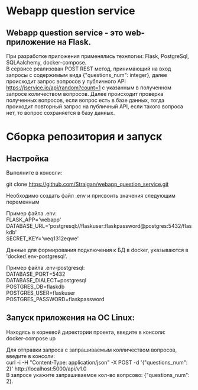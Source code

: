 # Webapp question service

##  Webapp question service - это web-приложение на Flask.

При разработке приложения применялись технлогии: Flask, PostgreSql, SQLAalchemy, docker-compose.  
В сервисе реализован POST REST метод, принимающий на вход запросы с содержимым вида {"questions_num": integer}, далее происходит запрос вопросов у публичного API https://jservice.io/api/random?count=1  c указанным в полученном запросе количеством вопросов. Далее происходит проверка полученных вопросов, если вопрос есть в базе данных, тогда проиходит повторный запрос на публичный API, если такого вопроса нет, то вопрос сохраняется в базу данных.  

# Сборка репозитория и запуск

## Настройка

Выполните в консоли:

git clone https://github.com/Straigan/webapp_question_service.git

Необходимо создать файл .env и присвоить значения следующим переменным  

Пример файла .env:  
FLASK_APP='webapp'  
DATABASE_URL='postgresql://flaskuser:flaskpassword@postgres:5432/flaskdb'  
SECRET_KEY='weq1312eqwe'

Данные для формирования подключения к БД в docker, указываются в 'docker/.env-postgresql'.  

Пример файла .env-postgresql:  
DATABASE_PORT=5432  
DATABASE_DIALECT=postgresql  
POSTGRES_DB=flaskdb  
POSTGRES_USER=flaskuser  
POSTGRES_PASSWORD=flaskpassword  

## Запуск приложения на ОС Linux:

Находясь в корневой директории проекта, введите в консоли:  
docker-compose up  

Для отправки запроса с запрашиваемым колличеством вопросов, введите в консоли:  
curl -i -H "Content-Type: application/json" -X POST -d '{"questions_num": 2}' http://localhost:5000/api/v1.0  
В запросе укажите запрашиваемое кол-во вопрсово: {"questions_num": 2}.